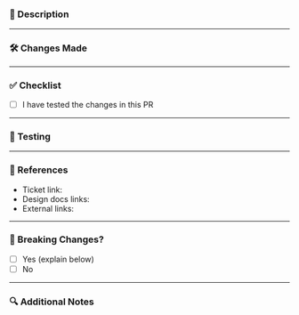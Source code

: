 ### 📝 Description
<!-- A short summary of what this PR does. -->
<!-- Include any relevant context or background information. -->

---

### 🛠️ Changes Made
<!-- - Key changes (e.g., added feature X, refactored Y, fixed Z) -->

---

### ✅ Checklist
- [ ] I have tested the changes in this PR

---

### 🧪 Testing
<!-- - How it was tested (unit tests, manual, integration) -->  
<!-- - Any special cases covered. -->  

---

### 🔗 References
- Ticket link:
- Design docs links:
- External links:

---

### 🚨 Breaking Changes?

- [ ] Yes (explain below)
- [ ] No

<!-- If yes, describe what needs to be changed downstream: -->

---

### 🔍️ Additional Notes
<!-- Anything else reviewers should know (follow-up tasks, known issues, affected areas etc.). -->
<!-- ### 📸 Screenshots / Logs -->